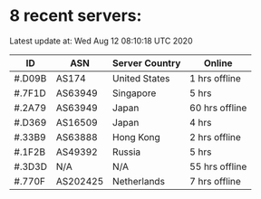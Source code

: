 # 8 recent servers:

Latest update at: Wed Aug 12 08:10:18 UTC 2020

| ID | ASN | Server Country | Online |
| -- | --- | -------------- | ------ |
| #.D09B | AS174 | United States | 1 hrs offline |
| #.7F1D | AS63949 | Singapore | 5 hrs |
| #.2A79 | AS63949 | Japan | 60 hrs offline |
| #.D369 | AS16509 | Japan | 4 hrs |
| #.33B9 | AS63888 | Hong Kong | 2 hrs offline |
| #.1F2B | AS49392 | Russia | 5 hrs |
| #.3D3D | N/A | N/A | 55 hrs offline |
| #.770F | AS202425 | Netherlands | 7 hrs offline |

